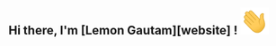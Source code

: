 ## Hi there, I'm [Lemon Gautam][website] ! <img src="https://raw.githubusercontent.com/ABSphreak/ABSphreak/master/gifs/Hi.gif" width="50px"></h2>

